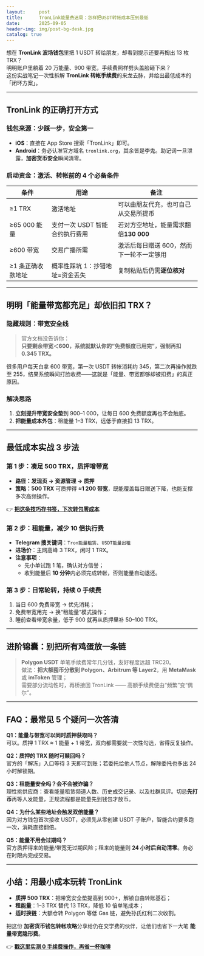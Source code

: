 ```yaml
---
layout:     post
title:      TronLink能量费迷局：怎样把USDT转帐成本压到最低
date:       2025-09-05
header-img: img/post-bg-desk.jpg
catalog: true
---
```


想在 **TronLink 波场钱包**里把 1 USDT 转给朋友，却看到提示还要再掏出 13 枚 TRX？  
明明账户里躺着 20 万能量、900 带宽，手续费照样劈头盖脸砸下来？  
这份实战笔记一次性拆解 **TronLink 转帐手续费**的来龙去脉，并给出最低成本的「闭环方案」。

---

## TronLink 的正确打开方式

### 钱包来源：少踩一步，安全第一

- **iOS**：直接在 App Store 搜索「TronLink」即可。  
- **Android**：务必认准官方域名 `tronlink.org`，其余皆是李鬼。助记词一旦泄露，**加密货币安全**瞬间清零。

### 启动资金：激活、转帐前的 4 个必备条件

| 条件            | 用途                              | 备注                                                            |
|-----------------|-----------------------------------|-----------------------------------------------------------------|
| ≥1 TRX          | 激活地址                          | 可以由朋友代充，也可自己从交易所提币                         |
| ≥65 000 能量    | 支付一次 USDT 智能合约执行费用   | 若对方空地址，能量需求翻倍**130 000**                        |
| ≥600 带宽       | 交易广播所需                      | 激活后每日赠送 600，然而下一轮不一定够用                     |
| ≥1 条正确收款地址 | 概率性踩坑 1：抄错地址=资金丢失 | 复制粘贴后仍需**逐位核对**                                    |

---

## 明明「能量带宽都充足」却依旧扣 TRX？

### 隐藏规则：带宽安全线

> 官方文档没告诉你：  
> **只要剩余带宽＜600，系统就默认你的“免费额度已用完”，强制再扣 0.345 TRX。**  

很多用户每天白拿 600 带宽，第一次 USDT 转帐消耗约 345，第二次再操作就跌至 255，结果系统瞬间打脸收费——这就是「能量、带宽都够却被扣费」的真正原因。

### 解决思路

1. **立刻提升带宽安全垫**到 900–1 000，让每日 600 免费额度再也不会触底。  
2. **把能量成本外包**：租能量 1–3 TRX，远低于直接扣 13 TRX。  

---

## 最低成本实战 3 步法

### 第 1 步：凑足 500 TRX，质押增带宽

* **路径：发现页 → 资源管理 → 质押**  
* **策略：500 TRX** 可质押得 **≈1 200 带宽**，既能覆盖每日赠送下降，也能支撑多次高频操作。  

👉 [**把这条技巧存书签，下次转包零成本**](https://okxdog.com/)

### 第 2 步：租能量，减少 10 倍执行费

* **Telegram 搜关键词**：`Tron能量租赁`、`USDT能量出租`  
* **进场价**：主网高峰 3 TRX，闲时 1 TRX。  
* **注意事项**：  
  - 先小单试跑 1 笔，确认对方信誉；  
  - 收到能量后 **10 分钟**内必须完成转帐，否则能量自动退还。

### 第 3 步：日常轮转，持续 0 手续费

1. 当日 600 免费带宽 → 优先消耗；  
2. 免费带宽用完 → 换“租能量”模式操作；  
3. 睡前查看带宽余量，低于 900 就再从质押里补 50–100 TRX。  

---

## 进阶锦囊：别把所有鸡蛋放一条链

> **Polygon USDT** 单笔手续费常年几分钱，友好程度远超 TRC20。  
> 做法：**把大额囤币分散到 Polygon、Arbitrum 等 Layer2**，用 **MetaMask** 或 **imToken** 管理；  
> 需要部分流动性时，再桥接回 TronLink —— 高额手续费便由“频繁”变“偶尔”。

---

## FAQ：最常见 5 个疑问一次答清

**Q1：能量与带宽可以同时质押获取吗？**  
可以。质押 1 TRX ≈ 1 能量 + 1 带宽，双向都需要就一次性勾选，省得反复操作。

**Q2：质押的 TRX 随时可赎回吗？**  
官方的「解冻」入口等待 3 天即可到账；若委托给他人节点，解除委托也多出 24 小时解锁期。

**Q3：租能量安全吗？会不会被诈骗？**  
理性挑供应商：查看能量租赁频道人数、历史成交记录、以及社群风评。切忌**先打币**再等人发能量，正规流程都是能量先到钱包才放币。

**Q4：为什么某些地址会触发双倍能量？**  
因为对方钱包首次接收 USDT，必须先从零创建 USDT 子账户，智能合约要多跑一次，消耗直接翻倍。

**Q5：能量不用会过期吗？**  
官方质押得来的能量/带宽无过期风险；租来的能量则 **24 小时后自动清零**。务必在时限内完成交易。

---

## 小结：用最小成本玩转 TronLink

- **质押 500 TRX**：把带宽安全垫提高到 900+，解锁自由转账基石；  
- **租能量**：1–3 TRX 替代 13 TRX，降低 10 倍单笔成本；  
- **适时换链**：大额仓转 Polygon 等低 Gas 链，避免孙氏红利二次收割。

把这份 **加密货币钱包转帐攻略**分享给仍在交学费的伙伴，让他们也省下一大笔 **能量带宽隐形费**。  

👉 [**戳这里实测 0 手续费操作，再省一杯咖啡**](https://okxdog.com/)